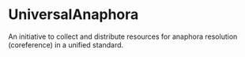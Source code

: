 # UniversalAnaphora
An initiative to collect and distribute resources for anaphora resolution (coreference) in a unified standard.
